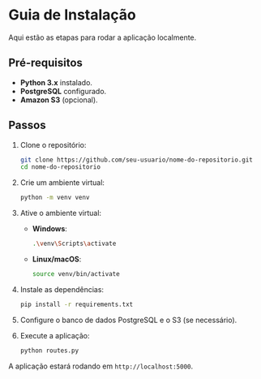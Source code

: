# Guia de Instalação

Aqui estão as etapas para rodar a aplicação localmente.

## Pré-requisitos

- **Python 3.x** instalado.
- **PostgreSQL** configurado.
- **Amazon S3** (opcional).

## Passos

1. Clone o repositório:
    ```bash
    git clone https://github.com/seu-usuario/nome-do-repositorio.git
    cd nome-do-repositorio
    ```

2. Crie um ambiente virtual:
    ```bash
    python -m venv venv
    ```

3. Ative o ambiente virtual:
    - **Windows**:
      ```bash
      .\venv\Scripts\activate
      ```
    - **Linux/macOS**:
      ```bash
      source venv/bin/activate
      ```

4. Instale as dependências:
    ```bash
    pip install -r requirements.txt
    ```

5. Configure o banco de dados PostgreSQL e o S3 (se necessário).
    
6. Execute a aplicação:
    ```bash
    python routes.py
    ```

A aplicação estará rodando em `http://localhost:5000`.
